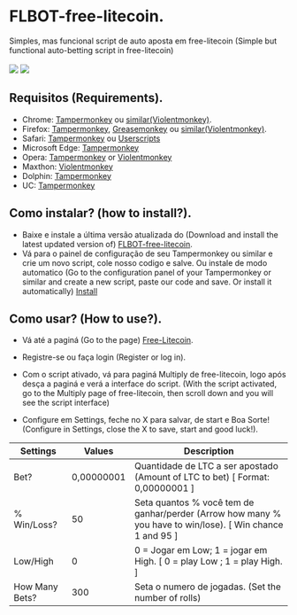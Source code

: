 # FLBOT-free-litecoin.
Simples, mas funcional script de auto aposta em free-litecoin (Simple but functional auto-betting script in free-litecoin)</br></br>
<img src="https://i.imgur.com/TuLvguV.png">
<img src="https://i.imgur.com/86WXA3q.png">


## Requisitos (Requirements).
* Chrome: [Tampermonkey](https://chrome.google.com/webstore/detail/tampermonkey/dhdgffkkebhmkfjojejmpbldmpobfkfo/related?hl=pt-BR) ou [similar(Violentmonkey)](https://chrome.google.com/webstore/detail/violentmonkey/jinjaccalgkegednnccohejagnlnfdag?hl=pt-BR).</br>
* Firefox: [Tampermonkey](https://addons.mozilla.org/pt-BR/firefox/addon/tampermonkey/), [Greasemonkey](https://addons.mozilla.org/firefox/addon/greasemonkey/) ou [similar(Violentmonkey)](https://addons.mozilla.org/pt-BR/firefox/addon/violentmonkey/).</br>
* Safari: [Tampermonkey](http://tampermonkey.net/?browser=safari) ou [Userscripts](https://apps.apple.com/app/userscripts/id1463298887)
* Microsoft Edge: [Tampermonkey](https://www.microsoft.com/store/p/tampermonkey/9nblggh5162s)
* Opera: [Tampermonkey](https://addons.opera.com/extensions/details/tampermonkey-beta/) or [Violentmonkey](https://violentmonkey.github.io/get-it/)
* Maxthon: [Violentmonkey](http://extension.maxthon.com/detail/index.php?view_id=1680)
* Dolphin: [Tampermonkey](https://play.google.com/store/apps/details?id=net.tampermonkey.dolphin)
* UC: [Tampermonkey](https://www.tampermonkey.net/?browser=ucweb&ext=dhdg)

## Como instalar? (how to install?).
* Baixe e instale a última versão atualizada do (Download and install the latest updated version of) [FLBOT-free-litecoin](https://github.com/Charset404/FLBOT-free-litecoin/releases/tag/v0.4-beta).</br>
* Vá para o painel de configuração de seu Tampermonkey ou similar e crie um novo script, cole nosso codigo e salve. Ou instale de modo automatico (Go to the configuration panel of your Tampermonkey or similar and create a new script, paste our code and save. Or install it automatically) [Install](https://greasyfork.org/pt-BR/scripts/420828-flbot-free-litecoin-best-and-first-bot-for-free-litecoin-multiplier)
	
## Como usar? (How to use?).
* Vá até a paginá (Go to the page) [Free-Litecoin](https://free-litecoin.com/login?referer=1243574).</br>
* Registre-se ou faça login (Register or log in).
* Com o script ativado, vá para paginá Multiply de free-litecoin, logo após desça a paginá e verá a interface do script. (With the script activated, go to the Multiply page of free-litecoin, then scroll down and you will see the script interface)</br>

* Configure em Settings, feche no X para salvar, de start e Boa Sorte! (Configure in Settings, close the X to save, start and good luck!).


|   Settings | Values   | Description  |
| ------------ | ------------ | ------------ |
|  Bet?  |  0,00000001  |  Quantidade de LTC a ser apostado (Amount of LTC to bet) [ Format: 0,00000001 ]  |
|  % Win/Loss?  |  50  |  Seta quantos % você tem de ganhar/perder (Arrow how many % you have to win/lose). [ Win chance 1 and 95 ]  |
|  Low/High  |  0  |  0 = Jogar em Low; 1 = jogar em High. [ 0 = play Low ; 1 = play High. ]  |
|  How Many Bets?  |  300  |  Seta o numero de jogadas. (Set the number of rolls)  |
